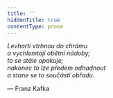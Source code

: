 ```yaml
---
title: ''
hiddenTitle: true
contentType: prose
---
```


_Levharti vtrhnou do chrámu  
a vychlemtají obětní nádoby;  
to se stále opakuje;  
nakonec to lze předem odhadnout  
a stane se to součástí obřadu._

— Franz Kafka
